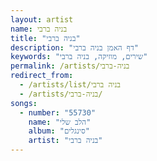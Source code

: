 ```yaml
---
layout: artist
name: בניה ברבי
title: "בניה ברבי"
description: "דף האמן בניה ברבי"
keywords: "שירים, מוזיקה, בניה ברבי"
permalink: /artists/בניה-ברבי
redirect_from:
  - /artists/list/בניה ברבי
  - /artists/בניה-ברבי/
songs:
  - number: "55730"
    name: "הלב שלי"
    album: "סינגלים"
    artist: "בניה ברבי"
---
```


